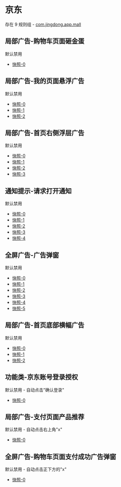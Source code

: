 # 京东

存在 9 规则组 - [com.jingdong.app.mall](/src/apps/com.jingdong.app.mall.ts)

## 局部广告-购物车页面砸金蛋

默认禁用

- [快照-0](https://i.gkd.li/i/12642266)

## 局部广告-我的页面悬浮广告

默认禁用

- [快照-0](https://i.gkd.li/i/12642270)
- [快照-1](https://i.gkd.li/i/12774910)
- [快照-2](https://i.gkd.li/i/13242002)

## 局部广告-首页右侧浮层广告

默认禁用

- [快照-0](https://i.gkd.li/i/13165659)
- [快照-1](https://i.gkd.li/i/12837870)
- [快照-2](https://i.gkd.li/i/13072091)
- [快照-3](https://i.gkd.li/i/12837870)

## 通知提示-请求打开通知

默认禁用

- [快照-0](https://i.gkd.li/i/12839864)
- [快照-1](https://i.gkd.li/i/13772299)
- [快照-2](https://i.gkd.li/i/13917163)
- [快照-3](https://i.gkd.li/i/12839865)
- [快照-4](https://i.gkd.li/i/13463618)

## 全屏广告-广告弹窗

默认禁用

- [快照-0](https://i.gkd.li/i/13165721)
- [快照-1](https://i.gkd.li/i/13218034)
- [快照-2](https://i.gkd.li/i/13241883)
- [快照-3](https://i.gkd.li/i/132599029)
- [快照-4](https://i.gkd.li/i/13258996)
- [快照-5](https://i.gkd.li/i/13336847)

## 局部广告-首页底部横幅广告

默认禁用

- [快照-0](https://i.gkd.li/i/13258973)
- [快照-1](https://i.gkd.li/i/13258980)
- [快照-2](https://i.gkd.li/i/13258981)

## 功能类-京东账号登录授权

默认禁用 - 自动点击"确认登录"

- [快照-0](https://i.gkd.li/i/12901734)

## 局部广告-支付页面产品推荐

默认禁用 - 自动点击右上角"x"

- [快照-0](https://i.gkd.li/i/13191146)

## 全屏广告-购物车页面支付成功广告弹窗

默认禁用 - 自动点击正下方的"x"

- [快照-0](https://i.gkd.li/i/13446362)
